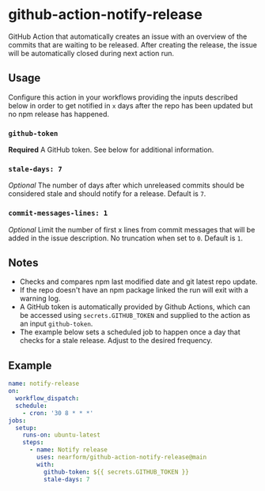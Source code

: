 # github-action-notify-release

GitHub Action that automatically creates an issue with an overview of the commits that are waiting to be released. After creating the release, the issue will be automatically closed during next action run.

## Usage
Configure this action in your workflows providing the inputs described below in order to get notified in `x` days after the repo has been updated but no npm release has happened.

### `github-token`
**Required** A GitHub token. See below for additional information.

### `stale-days: 7`
_Optional_ The number of days after which unreleased commits should be considered stale and should notify for a release. Default is `7`.

### `commit-messages-lines: 1`
_Optional_ Limit the number of first x lines from commit messages that will be added in the issue description. No truncation when set to `0`. Default is `1`.

## Notes
- Checks and compares npm last modified date and git latest repo update.
- If the repo doesn't have an npm package linked the run will exit with a warning log.
- A GitHub token is automatically provided by Github Actions, which can be accessed using `secrets.GITHUB_TOKEN` and supplied to the action as an input `github-token`.
- The example below sets a scheduled job to happen once a day that checks for a stale release. Adjust to the desired frequency.

## Example

```yaml
name: notify-release
on:
  workflow_dispatch:
  schedule:
    - cron: '30 8 * * *'
jobs:
  setup:
    runs-on: ubuntu-latest
    steps:
      - name: Notify release
        uses: nearform/github-action-notify-release@main
        with:
          github-token: ${{ secrets.GITHUB_TOKEN }}
          stale-days: 7
```

